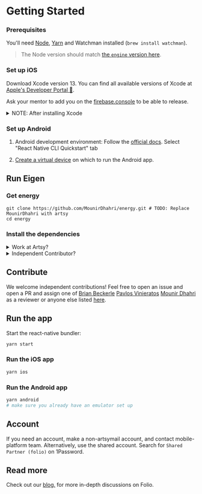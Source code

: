 # Getting Started

### Prerequisites

You'll need [Node](https://nodejs.org/en/), [Yarn](https://yarnpkg.com/en/) and Watchman installed (`brew install watchman`).

> The Node version should match [the `engine` version here](https://github.com/artsy/eigen/blob/main/package.json).

### Set up iOS

Download Xcode version 13. You can find all available versions of Xcode at [Apple's Developer Portal 🔐](http://developer.apple.com/download/more/).

Ask your mentor to add you on the [firebase.console](https://console.firebase.google.com/project/eigen-a7d3b/settings/iam) to be able to release.

<details><summary>NOTE: After installing Xcode</summary>

Check that Command Line Tools version is added in the Locations tab. Xcode>Preferences>Locations:
<img width="375" alt="" src="https://user-images.githubusercontent.com/29984068/123970729-6009cf00-d987-11eb-933a-1603ba4d6ae8.png">

</details>

### Set up Android

1. Android development environment: Follow the [official docs](https://reactnative.dev/docs/environment-setup). Select "React Native CLI Quickstart" tab

1. [Create a virtual device](https://developer.android.com/studio/run/managing-avds) on which to run the Android app.

## Run Eigen

### Get energy

```
git clone https://github.com/MounirDhahri/energy.git # TODO: Replace MounirDhahri with artsy
cd energy
```

### Install the dependencies

<details><summary>Work at Artsy?</summary>

1. Run
  ```
  yarn setup:artsy
  yarn install:all
  yarn install
  
  cd ios
  pod install
  ```

</details>

<details><summary>Independent Contributor?</summary>
WIP
</details>

## Contribute

We welcome independent contributions! Feel free to open an issue and open a PR and assign one of [Brian Beckerle](https://github.com/brainbicycle) [Pavlos Vinieratos](https://github.com/pvinis) [Mounir Dhahri](https://github.com/MounirDhahri) as a reviewer or anyone else listed [here](https://github.com/artsy/energy#meta).


## Run the app

Start the react-native bundler:

```sh
yarn start
```

### Run the iOS app


```sh
yarn ios
```

### Run the Android app


```sh
yarn android
# make sure you already have an emulator set up
```

## Account
If you need an account, make a non-artsymail account, and contact mobile-platform team.
Alternatively, use the shared account. Search for `Shared Partner (folio)` on 1Password.

## Read more

Check out our [blog.](http://artsy.github.io/blog/categories/energy/) for more in-depth discussions on Folio.
